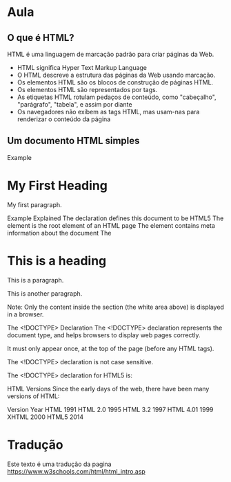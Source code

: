 # Aula

## O que é HTML?
HTML é uma linguagem de marcação padrão para criar páginas da Web.

* HTML significa Hyper Text Markup Language
* O HTML descreve a estrutura das páginas da Web usando marcação.
* Os elementos HTML são os blocos de construção de páginas HTML.
* Os elementos HTML são representados por tags.
* As etiquetas HTML rotulam pedaços de conteúdo, como "cabeçalho", "parágrafo", "tabela", e assim por diante
* Os navegadores não exibem as tags HTML, mas usam-nas para renderizar o conteúdo da página

## Um documento HTML simples
Example
<!DOCTYPE html>
<html>
<head>
<title>Page Title</title>
</head>
<body>

<h1>My First Heading</h1>
<p>My first paragraph.</p>

</body>
</html>
Example Explained
The <!DOCTYPE html> declaration defines this document to be HTML5
The <html> element is the root element of an HTML page
The <head> element contains meta information about the document
The <title> element specifies a title for the document
The <body> element contains the visible page content
The <h1> element defines a large heading
The <p> element defines a paragraph
HTML Tags
HTML tags are element names surrounded by angle brackets:

<tagname>content goes here...</tagname>

HTML tags normally come in pairs like <p> and </p>
The first tag in a pair is the start tag, the second tag is the end tag
The end tag is written like the start tag, but with a forward slash inserted before the tag name
Tip: The start tag is also called the opening tag, and the end tag the closing tag.


Web Browsers
The purpose of a web browser (Chrome, IE, Firefox, Safari) is to read HTML documents and display them.

The browser does not display the HTML tags, but uses them to determine how to display the document:

View in Browser

HTML Page Structure
Below is a visualization of an HTML page structure:

<html>
<head>
<title>Page title</title>
</head>
<body>
<h1>This is a heading</h1>
<p>This is a paragraph.</p>
<p>This is another paragraph.</p>
</body>
</html>
Note: Only the content inside the <body> section (the white area above) is displayed in a browser.

The <!DOCTYPE> Declaration
The <!DOCTYPE> declaration represents the document type, and helps browsers to display web pages correctly.

It must only appear once, at the top of the page (before any HTML tags).

The <!DOCTYPE> declaration is not case sensitive.

The <!DOCTYPE> declaration for HTML5 is:

<!DOCTYPE html>
HTML Versions
Since the early days of the web, there have been many versions of HTML:

Version	Year
HTML	1991
HTML 2.0	1995
HTML 3.2	1997
HTML 4.01	1999
XHTML	2000
HTML5	2014

# Tradução
Este texto é uma tradução da pagina https://www.w3schools.com/html/html_intro.asp

